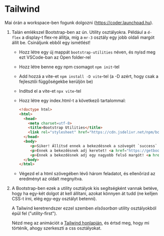 # Tailwind

Mai órán a workspace-ben fogunk dolgozni (https://coder.launchpad.hu).

1. Talán emlékszel Bootstrap-ben az ún. Utility osztályokra. Például a `d-flex` a display-t flex-re állítja, míg a `mr-3` osztály egy jobb oldali margót állít be. Csináljunk ebből egy ismétlést!

   - Hozz létre egy új mappát `bootstrap-utilities` néven, és nyisd meg ezt VSCode-ban az Open folder-rel
   - Hozz létre benne egy npm csomagot `npm init`-tel
   - Add hozzá a vite-et `npm install -D vite`-tel (a -D azért, hogy csak a fejlesztői függőségekbe kerüljön be)
   - Indítsd el a vite-et `npx vite`-tel
   - Hozz létre egy index.html-t a következő tartalommal:

     ```html
     <!doctype html>
     <html>
       <head>
         <meta charset=utf-8>
         <title>Bootstrap Utilities</title>
         <link rel="stylesheet" href="https://cdn.jsdelivr.net/npm/bootstrap@5.3.3/dist/css/bootstrap.min.css">
       </head>
       <body>
          <p>Siker! Állítsd ennek a bekezdésnek a szövegét `success` színűre! <a href="https://getbootstrap.com/docs/5.0/utilities/colors/">https://getbootstrap.com/docs/5.0/utilities/colors/</a></p>
          <p>Ennek a bekezdésnek adj keretet! <a href="https://getbootstrap.com/docs/5.0/utilities/borders/">https://getbootstrap.com/docs/5.0/utilities/borders/</a></p>
          <p>Ennek a bekezdésnek adj egy nagyobb felső margót! <a href="https://getbootstrap.com/docs/5.0/utilities/spacing/">https://getbootstrap.com/docs/5.0/utilities/spacing/</a></p>
       </body>
     </html>
     ```

   - Végezd el a html szövegében lévő három feladatot, és ellenőrizd az eredményt az oldalt megnyitva.
    
2. A Bootstrap-ben ezek a utility osztályok kis segítségként vannak betéve, hogy ha egy-két dolgot át kell állítani, azokat könnyen át tudd (ne kelljen CSS-t írni, elég egy-egy osztályt betenni).

   A Tailwind keretrendszer ezzel szemben *elsősorban* utility osztályokból épül fel ("utility-first").

   Nézd meg az animációt a [Tailwind honlapján](https://tailwindcss.com), és értsd meg, hogy mi történik, ahogy szerkeszti a css osztályokat.

   
